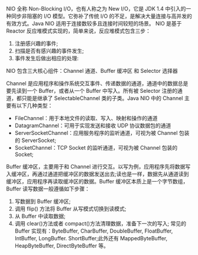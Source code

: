 NIO 全称 Non-Blocking I/O，也有人称之为 New I/O，它是 JDK 1.4 中引入的一种同步非阻塞的 I/O 模型。它弥补了传统 I/O 的不足，是解决大量连接与高并发的有效方式。Java NIO 适用于连接数较多且连接时间较短的场景。
NIO 是基于 Reactor 反应堆模式实现的，简单来说，反应堆模式包含三步：
1. 注册感兴趣的事件;
2. 扫描是否有感兴趣的事件发生;
3. 事件发生后做出相应的处理:

NIO 包含三大核心组件：Channel 通道、Buffer 缓冲区 和 Selector 选择器

Channel 是应用程序和操作系统交互事件、传递数据的通道，通道中的数据总是要先读到一个 Buffer，或者从一个 Buffer 中写入。所有被 Selector 注册的通道，都只能是继承了 SelectableChannel 类的子类。Java NIO 中的 Channel 主要有以下几种类型：
- FileChannel：用于本地文件的读取、写入、映射和操作的通道
- DatagramChannel：可用于实现发送和接收 UDP 协议数据包的通道
- ServerSocketChannel：应用服务程序的监听通道，可视为被 Channel 包装的 ServerSocket;
- SocketChannel：TCP Socket 的监听通道，可视为被 Channel 包装的 Socket;

Buffer 缓冲区，主要用于和 Channel 进行交互。以写为例，应用程序先将数据写入缓冲区，再通过通道把缓冲区的数据发送出去;读也是一样，数据先从通道读到缓冲区，应用程序再读取缓冲区的数据。Buffer 缓冲区本质上是一个字节数组，Buffer 读写数据一般遵循如下步骤：
1. 写数据到 Buffer 缓冲区;
2. 调用 flip() 方法将 Buffer 从写模式切换到读模式;
3. 从 Buffer 中读取数据;
4. 调用 clear()方法或者 compact()方法清理数据，准备下一次的写入;
常见的 Buffer 实现有：ByteBuffer, CharBuffer, DoubleBuffer, FloatBuffer, IntBuffer, LongBuffer. ShortBuffer;此外还有 MappedByteBuffer, HeapByteBuffer, DirectByteBuffer 等。